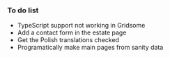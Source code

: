 ### To do list

- TypeScript support not working in Gridsome
- Add a contact form in the estate page
- Get the Polish translations checked
- Programatically make main pages from sanity data
